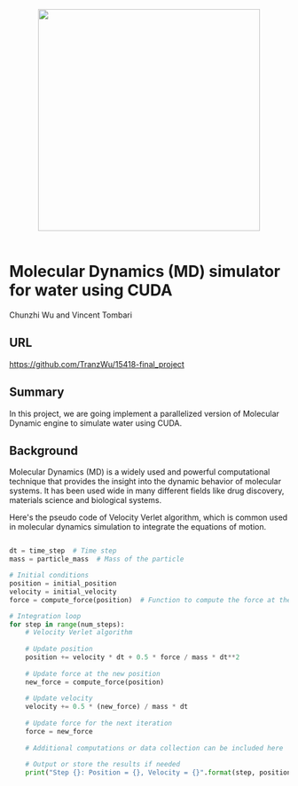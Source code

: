 

<div align="center">
  <img src="media/water.gif" style="width:400px;"><br><br>
</div>

# Molecular Dynamics (MD) simulator for water using CUDA
Chunzhi Wu and Vincent Tombari

## URL
https://github.com/TranzWu/15418-final_project


## Summary

In this project, we are going implement a parallelized version of Molecular Dynamic engine to simulate water using CUDA.

## Background

Molecular Dynamics (MD) is a widely used and powerful computational technique that provides the insight into the dynamic behavior of molecular systems. It has been used wide in many different fields like drug discovery, materials science and biological systems.

Here's the pseudo code of Velocity Verlet algorithm, which is common used in molecular dynamics simulation to integrate the equations of motion.

```python

dt = time_step  # Time step
mass = particle_mass  # Mass of the particle

# Initial conditions
position = initial_position
velocity = initial_velocity
force = compute_force(position)  # Function to compute the force at the initial position

# Integration loop
for step in range(num_steps):
    # Velocity Verlet algorithm
    
    # Update position
    position += velocity * dt + 0.5 * force / mass * dt**2
    
    # Update force at the new position
    new_force = compute_force(position)
    
    # Update velocity
    velocity += 0.5 * (new_force) / mass * dt
    
    # Update force for the next iteration
    force = new_force
    
    # Additional computations or data collection can be included here
    
    # Output or store the results if needed
    print("Step {}: Position = {}, Velocity = {}".format(step, position, velocity))


```
